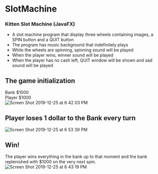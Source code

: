 # SlotMachine
### Kitten Slot Machine (JavaFX)

* A slot machine program that display three wheels containing images, a SPIN button and a QUIT button
* The program has music background that indefinitely plays
* While the wheels are spinning, spinning sound will be played
* When the player wins, winner sound will be played
* When the player has no cash left, QUIT window will be shown and sad sound will be played


## The game initialization
Bank $1000\
Player $1000\
![Screen Shot 2019-12-25 at 6 42 03 PM](https://user-images.githubusercontent.com/51871643/71451581-79550e00-2747-11ea-895a-a9f3139ca422.png)

## Player loses 1 dollar to the Bank every turn
![Screen Shot 2019-12-25 at 6 53 39 PM](https://user-images.githubusercontent.com/51871643/71451605-e36db300-2747-11ea-805e-55e965a3e0b0.png)

## Win!
The player wins everything in the bank up to that moment and the bank replenished with $1000 on the very next spin.
![Screen Shot 2019-12-25 at 6 43 19 PM](https://user-images.githubusercontent.com/51871643/71451582-79550e00-2747-11ea-8d9d-23627b675800.png)
